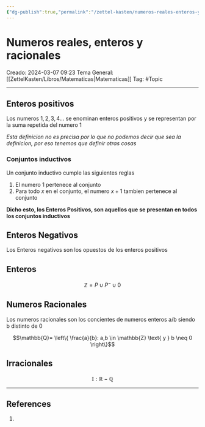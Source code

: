 ```yaml
---
{"dg-publish":true,"permalink":"/zettel-kasten/numeros-reales-enteros-y-racionales/"}
---
```



# Numeros reales, enteros y racionales
Creado: 2024-03-07 09:23
Tema General: [[ZettelKasten/Libros/Matematicas\|Matematicas]]
Tag: #Topic


___
## Enteros positivos

Los numeros $1,2,3,4\dots$ se enominan enteros positivos y se representan por la suma repetida del numero 1

*Esta definicion  no es precisa por lo que no podemos decir que sea la definicion, por eso tenemos que definir otras cosas*

### Conjuntos inductivos

Un conjunto inductivo cumple las siguientes reglas

1. El numero $1$ pertenece al conjunto
2. Para todo $x$ en el conjunto, el numero $x+1$ tambien pertenece al conjunto

**Dicho esto, los Enteros Positivos, son aquellos que se presentan en todos los conjuntos inductivos**

## Enteros Negativos

Los Enteros negativos son los opuestos de los enteros positivos

## Enteros

$$\mathbb{Z}= P \cup P^{-} \cup 0$$

## Numeros Racionales

Los numeros racionales son los concientes de numeros enteros a/b siendo b distinto de 0

$$\mathbb{Q}= \left\{  \frac{a}{b}: a,b \in \mathbb{Z} \text{ y } b \neq 0   \right\}$$

## Irracionales

$$
\mathbb{I} : \mathbb{R} - \mathbb{Q}
$$

___
## References
1.